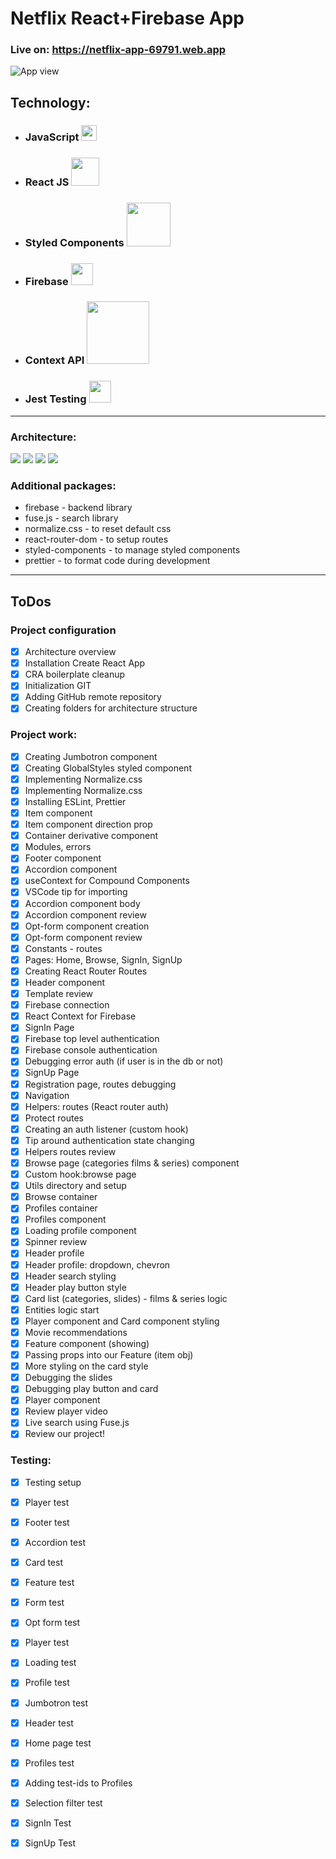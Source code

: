 # Netflix React+Firebase App

### Live on: https://netflix-app-69791.web.app

![App view](screenshot.png)


## Technology:
- ### JavaScript  <img src="https://www.lightgalleryjs.com/images/logos/javascript.svg" width="25" />

- ### React JS <img src="https://icons-for-free.com/download-icon-design+development+facebook+framework+mobile+react+icon-1320165723839064798_256.png" width="45"/>

- ### Styled Components  <img src="https://www.iamrohit.tech/logo/styled.png" width="70" />


- ###  Firebase <img src="https://firebaseopensource.com/logo-small.png" width="35" />
- ### Context API <img src="https://res.cloudinary.com/practicaldev/image/fetch/s--x9zIZpdy--/c_imagga_scale,f_auto,fl_progressive,h_420,q_auto,w_1000/https://dev-to-uploads.s3.amazonaws.com/i/lcpz9ff2p8uapk7dzma4.jpeg" width="100" />

- ###  Jest Testing <img src="https://cdn.iconscout.com/icon/free/png-256/jest-3628860-3030000.png" width="35" />

---

### Architecture:

![](architecture/aplication-architecture.png)
![](architecture/folder-structure.PNG)
![](architecture/components-structure.PNG)
![](architecture/components-structure__card.PNG)





### Additional packages:
- firebase - backend library
- fuse.js - search library
- normalize.css - to reset default css
- react-router-dom - to setup routes
- styled-components - to manage styled components
- prettier - to format code during development

---
## ToDos

### Project configuration 
  - [x] Architecture overview
  - [x] Installation Create React App
  - [x] CRA boilerplate cleanup
  - [x] Initialization GIT
  - [x] Adding GitHub remote repository
  - [x] Creating folders for architecture structure
 ### Project work:
- [x] Creating Jumbotron component
- [x] Creating GlobalStyles styled component
- [x] Implementing Normalize.css
- [x] 	Implementing Normalize.css
- [x] 	Installing ESLint, Prettier
- [x] 	Item component
- [x] 	Item component direction prop
- [x] 	Container derivative component
- [x] 	Modules, errors
- [x] 	Footer component
- [x] 	Accordion component
- [x] 	useContext for Compound Components
- [x] 	VSCode tip for importing
- [x] 	Accordion component body
- [x] 	Accordion component review
- [x] 	Opt-form component creation
- [x] 	Opt-form component review
- [x] 	Constants - routes
- [x] 	Pages: Home, Browse, SignIn, SignUp
- [x] 	Creating React Router Routes
- [x] 	Header component
- [x] 	Template review
- [x] 	Firebase connection
- [x] 	React Context for Firebase
- [x] 	SignIn Page
- [x] 	Firebase top level authentication
- [x] 	Firebase console authentication
- [x] 	Debugging error auth (if user is in the db or not)
- [x] 	SignUp Page
- [x] 	Registration page, routes debugging
- [x] 	Navigation
- [x] 	Helpers: routes (React router auth)
- [x] 	Protect routes
- [x] 	Creating an auth listener (custom hook)
- [x] 	Tip around authentication state changing
- [x] 	Helpers routes review
- [x] 	Browse page (categories films & series) component
- [x] 	Custom hook:browse page
- [x] 	Utils directory and setup
- [X] 	Browse container
- [X] 	Profiles container
- [X] 	Profiles component
- [X] 	Loading profile component
- [X] 	Spinner review
- [X] 	Header profile
- [X] 	Header profile: dropdown, chevron
- [x] 	Header search styling
- [X] 	Header play button style
- [X] 	Card list (categories, slides) - films & series logic
- [X] 	Entities logic start
- [X] 	Player component and Card component styling
- [X] 	Movie recommendations
- [X] 	Feature component (showing)
- [X] 	Passing props into our Feature (item obj)
- [X] 	More styling on the card style
- [X] 	Debugging the slides
- [X] 	Debugging play button and card
- [X] 	Player component
- [X] 	Review player video
- [X] 	Live search using Fuse.js
- [X] 	Review our project!
  ### Testing:
- [X] 	Testing setup
- [x] 	Player test
- [X] 	Footer test
- [X] 	Accordion test
- [X] 	Card test
- [X] 	Feature test
- [X] 	Form test
- [X] 	Opt form test
- [X] 	Player test
- [X] 	Loading test
- [X] 	Profile test
- [X] 	Jumbotron test
- [X] 	Header test
- [X] 	Home page test
- [X] 	Profiles test
- [X] 	Adding test-ids to Profiles
- [X] 	Selection filter test
- [X] 	SignIn Test
- [X] 	SignUp Test

